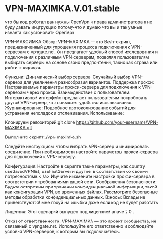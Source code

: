 # VPN-MAXIMKA.V.01.stable
что бы код роботал ван нужны OpenVpn и права администратора  я не буду давать инцтрукцию потому-что  я думаю что вы и так умные изнаета как устоновить OpenVpn

VPN-МАКСИМКА
Обзор:
VPN-MAXIMKA — это Bash-скрипт, предназначенный для упрощения процесса подключения к VPN-серверам с vpngate.net. Он предлагает удобный способ исследования и подключения к различным VPN-серверам, позволяя пользователям выбирать серверы на основе своих предпочтений, таких как страна или рейтинг сервера.

Функции:
Динамический выбор сервера: Случайный выбор VPN-сервера для увеличения разнообразия вариантов.
Поддержка прокси: Настраиваемые параметры прокси-сервера для подключения к VPN-серверам через прокси.
Взаимодействие с пользователем: Интерактивный интерфейс предлагает пользователям попробовать другой VPN-сервер, что повышает удобство использования.
Журналирование: Подробное протоколирование событий для устранения неполадок и отслеживания.
Использование:

Клонируем репозиторий:git clone https://github.com/your-username/VPN-MAXIMKA.git

Выполните скрипт:./vpn-maximka.sh

Следуйте инструкциям, чтобы выбрать VPN-сервер и инициировать соединение.
При необходимости настройте параметры прокси-сервера для подключений к VPN-серверу.

Конфигурация:
Настройте в скрипте такие параметры, как country, useSavedVPNlist, useFirstServer и другие, в соответствии со своими потребностями.< /а>
Изучите и измените настройки прокси-сервера в соответствии с требованиями вашей сети.
Соображения безопасности:
Будьте осторожны при хранении конфиденциальной информации, такой как конфигурации VPN, во временных файлах.
Рассмотрите безопасные методы обработки конфиденциальных данных.
Взносы:
Вклады не  приветствуются! мне похуй на ошыбки доже если код не будет работать 

Лицензия:
Этот сценарий выпущен под лицензией апаче 2 0 .

Отказ от ответственности:
VPN-MAXIMKA — это проект сообщества, не связанный с vpngate.net. Используйте его ответственно и соблюдайте условия VPN-серверов, к которым вы подключаетесь.







